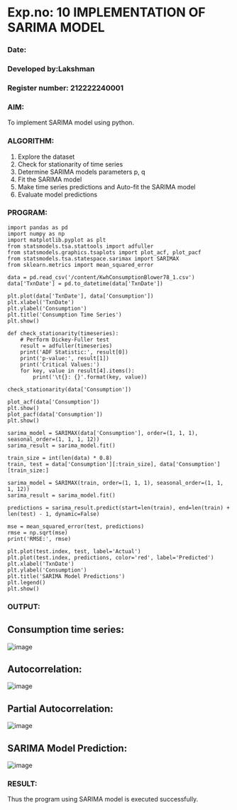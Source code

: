 # Exp.no: 10   IMPLEMENTATION OF SARIMA MODEL
### Date: 
### Developed by:Lakshman
### Register number: 212222240001

### AIM:
To implement SARIMA model using python.
### ALGORITHM:
1. Explore the dataset
2. Check for stationarity of time series
3. Determine SARIMA models parameters p, q
4. Fit the SARIMA model
5. Make time series predictions and Auto-fit the SARIMA model
6. Evaluate model predictions
### PROGRAM:
```
import pandas as pd
import numpy as np
import matplotlib.pyplot as plt
from statsmodels.tsa.stattools import adfuller
from statsmodels.graphics.tsaplots import plot_acf, plot_pacf
from statsmodels.tsa.statespace.sarimax import SARIMAX
from sklearn.metrics import mean_squared_error

data = pd.read_csv('/content/KwhConsumptionBlower78_1.csv')
data['TxnDate'] = pd.to_datetime(data['TxnDate'])

plt.plot(data['TxnDate'], data['Consumption'])
plt.xlabel('TxnDate')
plt.ylabel('Consumption')
plt.title('Consumption Time Series')
plt.show()

def check_stationarity(timeseries):
    # Perform Dickey-Fuller test
    result = adfuller(timeseries)
    print('ADF Statistic:', result[0])
    print('p-value:', result[1])
    print('Critical Values:')
    for key, value in result[4].items():
        print('\t{}: {}'.format(key, value))

check_stationarity(data['Consumption'])

plot_acf(data['Consumption'])
plt.show()
plot_pacf(data['Consumption'])
plt.show()

sarima_model = SARIMAX(data['Consumption'], order=(1, 1, 1), seasonal_order=(1, 1, 1, 12))
sarima_result = sarima_model.fit()

train_size = int(len(data) * 0.8)
train, test = data['Consumption'][:train_size], data['Consumption'][train_size:]

sarima_model = SARIMAX(train, order=(1, 1, 1), seasonal_order=(1, 1, 1, 12))
sarima_result = sarima_model.fit()

predictions = sarima_result.predict(start=len(train), end=len(train) + len(test) - 1, dynamic=False)

mse = mean_squared_error(test, predictions)
rmse = np.sqrt(mse)
print('RMSE:', rmse)

plt.plot(test.index, test, label='Actual')
plt.plot(test.index, predictions, color='red', label='Predicted')
plt.xlabel('TxnDate')
plt.ylabel('Consumption')
plt.title('SARIMA Model Predictions')
plt.legend()
plt.show()
```

### OUTPUT:

## Consumption time series:

![image](https://github.com/user-attachments/assets/c5821bbf-72aa-4fdf-8aeb-eafb82979728)

## Autocorrelation:

![image](https://github.com/user-attachments/assets/a27e2741-83ad-4754-8719-de55981a6141)

## Partial Autocorrelation:

![image](https://github.com/user-attachments/assets/2df23542-74f3-4942-ac08-37d38a1e5783)

## SARIMA Model Prediction:

![image](https://github.com/user-attachments/assets/d021e29c-4bf9-40e2-a3fe-c6abca1736c2)


### RESULT:
Thus the program using SARIMA model is executed successfully.
